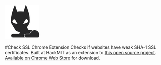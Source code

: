 <img src=https://github.com/danigrant/check-ssl/blob/master/icon.png>

#Check SSL Chrome Extension
Checks if websites have weak SHA-1 SSL certificates. Built at HackMIT as an extension to [this open source project](https://github.com/konklone/shaaaaaaaaaaaaa). [Available on Chrome Web Store](https://chrome.google.com/webstore/detail/check-ssl/adlogjmkkcancjpododcnjndnmkooghi) for download.
